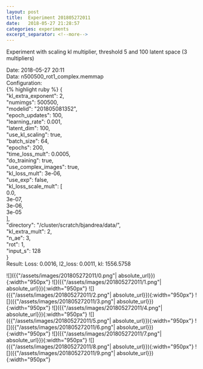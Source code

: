 ```yaml
---
layout: post
title:  Experiment 201805272011
date:   2018-05-27 21:28:57
categories: experiments
excerpt_separator: <!--more-->
---
```

Experiment with scaling kl multiplier, threshold 5 and 100 latent space (3 multipliers)  

 <!--more-->
Date: 2018-05-27 20:11  
Data: n500500_rot1_complex.memmap  
Configuration:   
{% highlight ruby %}
{  
    "kl_extra_exponent": 2,   
    "numimgs": 500500,   
    "modelid": "201805081352",   
    "epoch_updates": 100,   
    "learning_rate": 0.001,   
    "latent_dim": 100,   
    "use_kl_scaling": true,   
    "batch_size": 64,   
    "epochs": 200,   
    "time_loss_mult": 0.0005,   
    "do_training": true,   
    "use_complex_images": true,   
    "kl_loss_mult": 3e-06,   
    "use_exp": false,   
    "kl_loss_scale_mult": [  
        0.0,   
        3e-07,   
        3e-06,   
        3e-05  
    ],   
    "directory": "/cluster/scratch/bjandrea/data/",   
    "kl_extra_mult": 2,   
    "n_ae": 3,   
    "rot": 1,   
    "input_s": 128  
}  
 Result: Loss: 0.0016, l2_loss: 0.0011, kl: 1556.5758  

![]({{"/assets/images/201805272011/0.png"| absolute_url}}){:width="950px"}
![]({{"/assets/images/201805272011/1.png"| absolute_url}}){:width="950px"}
![]({{"/assets/images/201805272011/2.png"| absolute_url}}){:width="950px"}
![]({{"/assets/images/201805272011/3.png"| absolute_url}}){:width="950px"}
![]({{"/assets/images/201805272011/4.png"| absolute_url}}){:width="950px"}
![]({{"/assets/images/201805272011/5.png"| absolute_url}}){:width="950px"}
![]({{"/assets/images/201805272011/6.png"| absolute_url}}){:width="950px"}
![]({{"/assets/images/201805272011/7.png"| absolute_url}}){:width="950px"}
![]({{"/assets/images/201805272011/8.png"| absolute_url}}){:width="950px"}
![]({{"/assets/images/201805272011/9.png"| absolute_url}}){:width="950px"}
